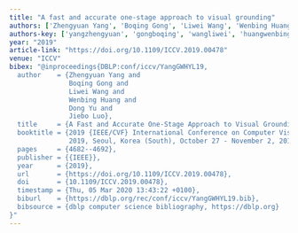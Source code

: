 ```yaml
---
title: "A fast and accurate one-stage approach to visual grounding"
authors: ['Zhengyuan Yang', 'Boqing Gong', 'Liwei Wang', 'Wenbing Huang', 'Dong Yu', 'Jiebo Luo']
authors-key: ['yangzhengyuan', 'gongboqing', 'wangliwei', 'huangwenbing', 'yudong', 'luojiebo']
year: "2019"
article-link: "https://doi.org/10.1109/ICCV.2019.00478"
venue: "ICCV"
bibex: "@inproceedings{DBLP:conf/iccv/YangGWHYL19,
  author    = {Zhengyuan Yang and
               Boqing Gong and
               Liwei Wang and
               Wenbing Huang and
               Dong Yu and
               Jiebo Luo},
  title     = {A Fast and Accurate One-Stage Approach to Visual Grounding},
  booktitle = {2019 {IEEE/CVF} International Conference on Computer Vision, {ICCV}
               2019, Seoul, Korea (South), October 27 - November 2, 2019},
  pages     = {4682--4692},
  publisher = {{IEEE}},
  year      = {2019},
  url       = {https://doi.org/10.1109/ICCV.2019.00478},
  doi       = {10.1109/ICCV.2019.00478},
  timestamp = {Thu, 05 Mar 2020 13:43:22 +0100},
  biburl    = {https://dblp.org/rec/conf/iccv/YangGWHYL19.bib},
  bibsource = {dblp computer science bibliography, https://dblp.org}
}"
---
```

